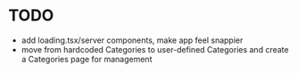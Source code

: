 # TODO

- add loading.tsx/server components, make app feel snappier
- move from hardcoded Categories to user-defined Categories and create a Categories page for management
